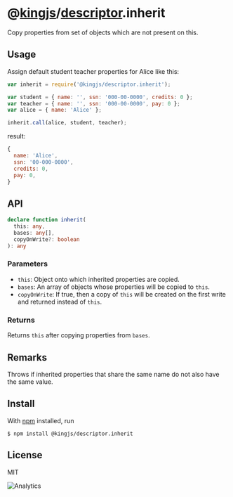 # @[kingjs](https://www.npmjs.com/package/kingjs)/[descriptor](https://www.npmjs.com/package/@kingjs/descriptor).inherit
Copy properties from set of objects which are not present on this.
## Usage
Assign default student teacher properties for Alice like this:
```js
var inherit = require('@kingjs/descriptor.inherit');

var student = { name: '', ssn: '000-00-0000', credits: 0 };
var teacher = { name: '', ssn: '000-00-0000', pay: 0 };
var alice = { name: 'Alice' };

inherit.call(alice, student, teacher);
```
result:
```js
{
  name: 'Alice',
  ssn: '00-000-0000',
  credits: 0,
  pay: 0,
}
```
## API
```ts
declare function inherit(
  this: any,
  bases: any[],
  copyOnWrite?: boolean
): any
```
### Parameters
- `this`: Object onto which inherited properties are copied.
- `bases`: An array of objects whose properties will be copied to `this`. 
- `copyOnWrite`: If true, then a copy of `this` will be created on the first write and returned instead of `this`.
### Returns
Returns `this` after copying properties from `bases`.
## Remarks
Throws if inherited properties that share the same name do not also have the same value.
## Install
With [npm](https://npmjs.org/) installed, run
```
$ npm install @kingjs/descriptor.inherit
```
## License
MIT

![Analytics](https://analytics.kingjs.net/descriptor/inherit)

  [xxx]: https://www.npmjs.com/package/@kingjs/descriptor/inherit
